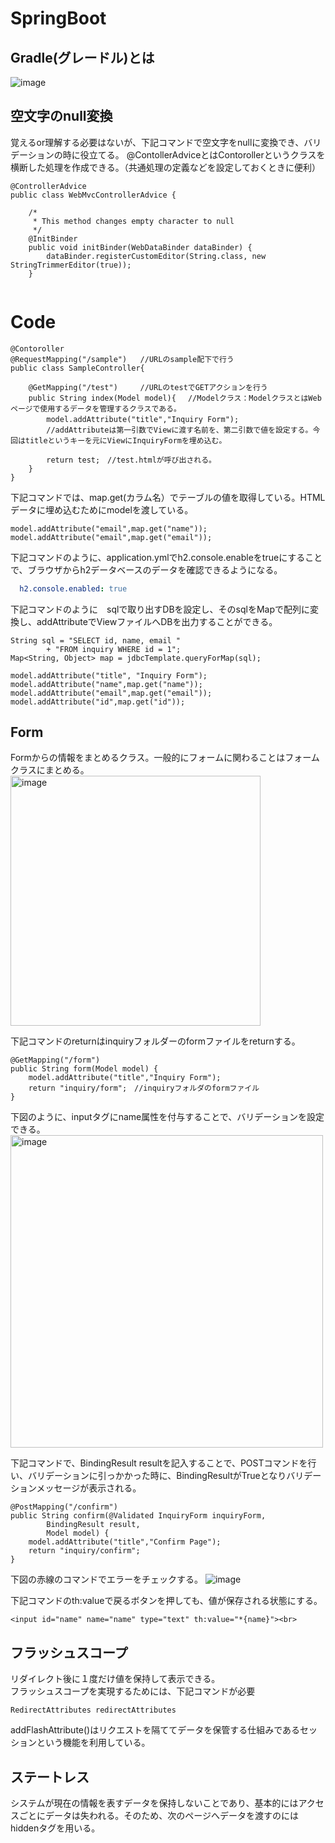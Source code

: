 # SpringBoot

## Gradle(グレードル)とは

![image](https://user-images.githubusercontent.com/97214466/150923148-d8f299cf-5d5c-4b9c-9f6e-8e516256fa24.png)

## 空文字のnull変換

覚えるor理解する必要はないが、下記コマンドで空文字をnullに変換でき、バリデーションの時に役立てる。
@ContollerAdviceとはContorollerというクラスを横断した処理を作成できる。（共通処理の定義などを設定しておくときに便利）
```
@ControllerAdvice
public class WebMvcControllerAdvice {

	/*
	 * This method changes empty character to null
	 */
    @InitBinder
    public void initBinder(WebDataBinder dataBinder) {
        dataBinder.registerCustomEditor(String.class, new StringTrimmerEditor(true));
    }
    
```
# Code

```
@Contoroller
@RequestMapping("/sample")   //URLのsample配下で行う
public class SampleController{

	@GetMapping("/test")　　　//URLのtestでGETアクションを行う
	public String index(Model model){　 //Modelクラス：ModelクラスとはWebページで使用するデータを管理するクラスである。
		model.addAttribute("title","Inquiry Form");　
		//addAttributeは第一引数でViewに渡す名前を、第二引数で値を設定する。今回はtitleというキーを元にViewにInquiryFormを埋め込む。
		
		return test;　//test.htmlが呼び出される。
	}
}
```

下記コマンドでは、map.get(カラム名）でテーブルの値を取得している。HTMLデータに埋め込むためにmodelを渡している。
```
model.addAttribute("email",map.get("name"));
model.addAttribute("email",map.get("email"));
```

下記コマンドのように、application.ymlでh2.console.enableをtrueにすることで、ブラウザからh2データベースのデータを確認できるようになる。
```application.yml
  h2.console.enabled: true
```

下記コマンドのように　sqlで取り出すDBを設定し、そのsqlをMapで配列に変換し、addAttributeでViewファイルへDBを出力することができる。
```
String sql = "SELECT id, name, email "
		+ "FROM inquiry WHERE id = 1";
Map<String, Object> map = jdbcTemplate.queryForMap(sql);

model.addAttribute("title", "Inquiry Form");
model.addAttribute("name",map.get("name"));
model.addAttribute("email",map.get("email"));
model.addAttribute("id",map.get("id"));
```

## Form
Formからの情報をまとめるクラス。一般的にフォームに関わることはフォームクラスにまとめる。  
<img width="400" alt="image" src="https://user-images.githubusercontent.com/97214466/151087253-a14c717f-35c1-4a00-b87d-8991ec44e542.png">  

下記コマンドのreturnはinquiryフォルダーのformファイルをreturnする。  
```
@GetMapping("/form")
public String form(Model model) {
	model.addAttribute("title","Inquiry Form");
	return "inquiry/form";　//inquiryフォルダのformファイル
}
```
下図のように、inputタグにname属性を付与することで、バリデーションを設定できる。  
<img width="500" alt="image" src="https://user-images.githubusercontent.com/97214466/151087876-637a31bd-deba-4c1d-87e5-5c7ee160dfea.png">  

下記コマンドで、BindingResult resultを記入することで、POSTコマンドを行い、バリデーションに引っかかった時に、BindingResultがTrueとなりバリデーションメッセージが表示される。  
```
@PostMapping("/confirm")
public String confirm(@Validated InquiryForm inquiryForm,
		BindingResult result,
		Model model) {
	model.addAttribute("title","Confirm Page");
	return "inquiry/confirm";
}
```
下図の赤線のコマンドでエラーをチェックする。
![image](https://user-images.githubusercontent.com/97214466/151094237-c541a53e-e691-425b-8b42-89c591714617.png)

下記コマンドのth:valueで戻るボタンを押しても、値が保存される状態にする。
```
<input id="name" name="name" type="text" th:value="*{name}"><br>
```

## フラッシュスコープ
リダイレクト後に１度だけ値を保持して表示できる。  
フラッシュスコープを実現するためには、下記コマンドが必要

```
RedirectAttributes redirectAttributes
```
addFlashAttribute()はリクエストを隔ててデータを保管する仕組みであるセッションという機能を利用している。

## ステートレス
システムが現在の情報を表すデータを保持しないことであり、基本的にはアクセスごとにデータは失われる。そのため、次のページへデータを渡すのにはhiddenタグを用いる。
